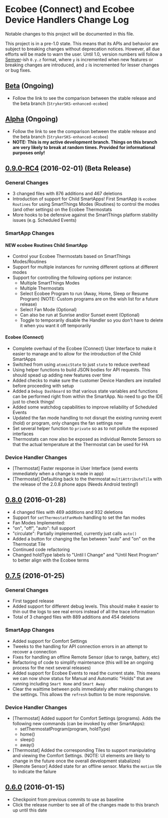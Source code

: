 # Ecobee (Connect) and Ecobee Device Handlers Change Log

Notable changes to this project will be documented in this file.

This project is in a pre-1.0 state. This means that its APIs and behavior are subject to breaking changes without deprecation notices. However, all due efforts will be made to warn the user. Until 1.0, version numbers will follow a [Semver][]-ish `0.y.z` format, where `y` is incremented when new features or breaking changes are introduced, and `z` is incremented for lesser changes or bug fixes.


## [Beta][] (Ongoing)
* Follow the link to see the comparison between the stable release and the beta branch (`StrykerSKS-enhanced-ecobee`)

## [Alpha][] (Ongoing)
* Follow the link to see the comparison between the stable release and the beta branch (`StrykerSKS-enhanced-ecobee`)
* **NOTE: This is my active development branch. Things on this branch are very likely to break at random times. Provided for informational purposes only!**


## [0.9.0-RC4][] (2016-02-01) **(Beta Release)**
### General Changes
* 3 changed files with 876 additions and 467 deletions
* Introduction of support for Child SmartApps! First SmartApp is `ecobee Routines` for using SmartThings Modes (Routines) to control the modes (and other settings) on the Ecobee Thermostats
* More hooks to be defensive against the SmartThings platform stability issues (e.g. Scheduled Events)

### SmartApp Changes
#### **NEW** ecobee Routines Child SmartApp
* Control your Ecobee Thermostats based on SmartThings Modes/Routines
* Support for multiple instances for running different options at different modes
* Support for controlling the following options per instance:
  * Multiple SmartThings Modes
  * Multiple Thermostats
  * Select Ecobee Program to run (Away, Home, Sleep or Resume Program) (NOTE: Custom programs are on the wish list for a future release)
  * Select Fan Mode (Optional)
  * Can also be run at Sunrise and/or Sunset event (Optional)
  * Toggle to temporarily disable the Handler so you don't have to delete it when you want it off temporarily

#### Ecobee (Connect)
* Complete overhaul of the Ecobee (Connect) User Interface to make it easier to manage and to allow for the introduction of the Child SmartApps
* Switched from using `atomicState` to just `state` to reduce overhead
* Using helper functions to build JSON bodies for API requests. This should spead up adding new features over time
* Added checks to make sure the customer Device Handlers are installed before proceeding with setup
* Added a `Debug Dashboard` so that various state variables and functions can be performed right from within the SmartApp. No need to go the IDE just to check things!
* Added some watchdog capabilities to improve reliability of Scheduled Events
* Updated the fan mode handling to not disrupt the existing running event (hold) or program, only changes the fan settings now
* Set several helper function to `private` so as to not pollute the exposed interfaces
* Thermostats can now also be exposed as individual Remote Sensors so that the actual temperature at the Thermostat can be used for HA

### Device Handler Changes
* [Thermostat] Faster response in User Interface (send events immediately when a change is made in app)
* [Thermostat] Defaulting back to the thermostat `multiAttributeTile` with the release of the 2.0.8 phone apps (Needs Android testing!)

## [0.8.0][] (2016-01-28)
*  4 changed files with 469 additions and 932 deletions
*  Support for `setThermostatFanMode` handling to set the fan modes
*  Fan Modes Implemented:
 *  "on", "off", "auto": full support
 *  "circulate": Partially implemented, currently just calls `auto()`
*  Added a button for changing the fan between "auto" and "on" on the Thermostat Tile
*  Continued code refactoring
*  Changed holdType labels to "Until I Change" and "Until Next Program" to better align with the Ecobee terms

## [0.7.5][] (2016-01-25)

### General Changes
* First tagged release
* Added support for different debug levels. This should make it easier to thin out the logs to see real errors instead of all the trace information
* Total of 3 changed files with 889 additions and 454 deletions

### SmartApp Changes
* Added support for Comfort Settings
* Tweeks to the handling for API connection errors in an attempt to recover a connection
* Fixes for handling an offline Remote Sensor (due to range, battery, etc)
* Refactoring of code to simplify maintenance (this will be an ongoing process for the next several releases)
* Added support for Ecobee Events to read the current state. This means we can now show status for Manual and Automatic "Holds" that are running including `Smart Home` and `Smart Away`
* Clear the waittime between polls immediately after making changes to the settings. This allows the `refresh` button to be more responsive. 

### Device Handler Changes
* [Thermostat] Added support for Comfort Settings (programs). Adds the following new commands (can be invoked by other SmartApps):
  * setThermostatProgram(program, holdType)
  * home()
  * sleep()
  * away()
* [Thermostat] Added the corresponding Tiles to support manipulating and viewing the Comfort Settings. (NOTE: UI elements are likely to change in the future once the overall development stabalizes)
* [Remote Sensor] Added state for an offline sensor. Marks the `motion` tile to indicate the failure


## [0.6.0][] (2016-01-15)
* Checkpoint from previous commits to use as baseline
* Click the release number to see all of the changes made to this branch up until this date

[Semver]: http://semver.org
[0.9.0-RC4]: https://github.com/StrykerSKS/SmartThingsPublic/compare/StrykerSKS:v0.9.0-RC4...StrykerSKS-enhanced-ecobeedevice
[0.8.0]: https://github.com/StrykerSKS/SmartThingsPublic/compare/StrykerSKS:v0.7.5...StrykerSKS:v0.8.0
[0.7.5]: https://github.com/StrykerSKS/SmartThingsPublic/compare/302bb77d7237132caaa5281b64d4bfbf4420f7cf...StrykerSKS:v0.7.5
[0.6.0]: https://github.com/StrykerSKS/SmartThingsPublic/compare/master...StrykerSKS:302bb77d7237132caaa5281b64d4bfbf4420f7cf

[Development]: https://github.com/StrykerSKS/SmartThingsPublic/compare/StrykerSKS:v0.8.0...HEAD
[Beta]: https://github.com/StrykerSKS/SmartThingsPublic/compare/StrykerSKS:HEAD...StrykerSKS-enhanced-ecobeedevice
[Alpha]: https://github.com/StrykerSKS/SmartThingsPublic/compare/StrykerSKS:HEAD...StrykerSKS-development


